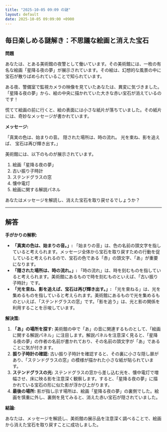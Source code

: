 ```yaml
---
title: "2025-10-05 09:09 の謎"
layout: default
date: 2025-10-05 09:09:00 +0900
---
```

## 毎日楽しめる謎解き：不思議な絵画と消えた宝石

**問題**

あなたは、とある美術館の夜警として働いています。その美術館には、一枚の有名な絵画「星降る夜の夢」が展示されています。その絵は、幻想的な風景の中に宝石が散りばめられていることで知られています。

ある夜、警備室で監視カメラの映像を見ていたあなたは、異変に気づきました。「星降る夜の夢」から、絵の中央に描かれていた大きな赤い宝石が消えているのです！

慌てて絵画の前に行くと、絵の表面には小さな紙片が落ちていました。その紙片には、奇妙なメッセージが書かれています。

**メッセージ:**

「真実の色は、始まりの音。
隠された場所は、時の流れ。
光を束ね、影を追えば、
宝石は再び輝き出す。」

美術館には、以下のものが展示されています。

1.  絵画「星降る夜の夢」
2.  古い振り子時計
3.  ステンドグラスの窓
4.  懐中電灯
5.  絵画に関する解説パネル

あなたはメッセージを解読し、消えた宝石を取り戻せるでしょうか？

---
## 解答

**手がかりの解釈:**

*   **「真実の色は、始まりの音。」:** 「始まりの音」は、色の名前の頭文字を指していると考えられます。メッセージ全体から宝石を取り戻すための行動を促していると考えられるので、宝石の色である「赤」の頭文字、「あ」が重要になります。
*   **「隠された場所は、時の流れ。」:** 「時の流れ」は、時を刻むものを指していると考えられます。美術館にあるもので時を刻むものといえば、「古い振り子時計」です。
*   **「光を束ね、影を追えば、宝石は再び輝き出す。」:** 「光を束ねる」は、光を集めるものを指していると考えられます。美術館にあるもので光を集めるものといえば、「ステンドグラスの窓」です。「影を追う」は、光と影の関係を利用することを示唆しています。

**解決策:**

1.  **「あ」の場所を探す:** 美術館の中で「あ」の音に関連するものとして、「絵画に関する解説パネル」に注目します。解説パネルを注意深く見ると、「星降る夜の夢」の作者の名前が書かれており、その名前の頭文字が「あ」であることに気が付きます。
2.  **振り子時計の確認:** 古い振り子時計を確認すると、その裏に小さな隠し扉があり、「ステンドグラスの窓」の模様が描かれた小さな紙が貼られています。
3.  **ステンドグラスの光:** ステンドグラスの窓から差し込む光を、懐中電灯で増幅させ、床に映る影を注意深く観察します。すると、「星降る夜の夢」に描かれている宝石の形に似た影が浮かび上がります。
4.  **最後の場所:** 影が指し示す場所は、絵画「星降る夜の夢」の裏側でした。絵画を慎重に外し、裏側を見てみると、消えた赤い宝石が隠されていました。

**結論:**

あなたは、メッセージを解読し、美術館の展示品を注意深く調べることで、絵画から消えた宝石を取り戻すことに成功しました。
